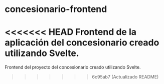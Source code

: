 # concesionario-frontend
<<<<<<< HEAD
Frontend de la aplicación del concesionario creado utilizando Svelte.
=======
Frontend del proyecto del  concesionario creado utilizando Svelte.
>>>>>>> 6c95ab7 (Actualizado README)

